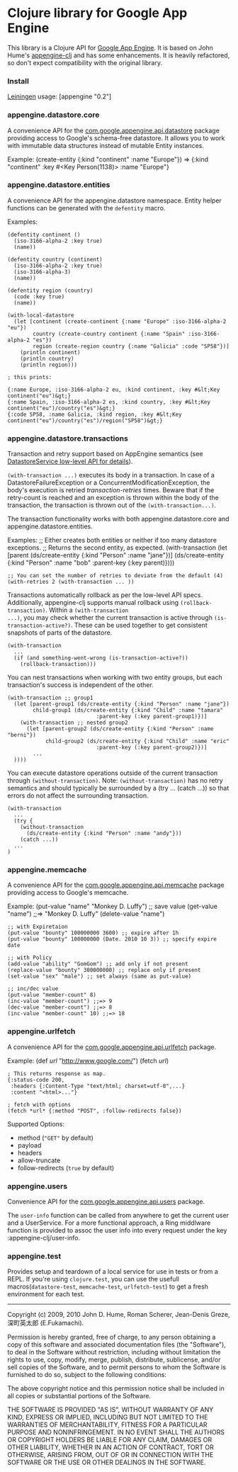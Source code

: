 # Clojure library for Google App Engine

This library is a Clojure API for [Google App
Engine](http://code.google.com/appengine). It is based on John Hume's
[appengine-clj](http://github.com/duelinmarkers/appengine-clj) and has
some enhancements. It is heavily refactored, so don't expect
compatibility with the original library.

### Install

[Leiningen](http://github.com/technomancy/leiningen) usage:
    [appengine "0.2"]

### appengine.datastore.core

A convenience API for the
[com.google.appengine.api.datastore](http://code.google.com/appengine/docs/java/javadoc/index.html?com/google/appengine/api/datastore/package-tree.html)
package providing access to Google's schema-free datastore. It allows
you to work with immutable data structures instead of mutable Entity
instances.

Example:
    (create-entity {:kind "continent" :name "Europe"})
    => {:kind "continent" :key #<Key Person(1138)> :name "Europe"}

### appengine.datastore.entities

A convenience API for the appengine.datastore namespace. Entity helper
functions can be generated with the <code>defentity</code> macro.

Examples:

    (defentity continent ()
      (iso-3166-alpha-2 :key true)
      (name))
     
    (defentity country (continent)
      (iso-3166-alpha-2 :key true)
      (iso-3166-alpha-3)
      (name))
     
    (defentity region (country)
      (code :key true)
      (name))
     
    (with-local-datastore
      (let [continent (create-continent {:name "Europe" :iso-3166-alpha-2 "eu"})
            country (create-country continent {:name "Spain" :iso-3166-alpha-2 "es"})
            region (create-region country {:name "Galicia" :code "SP58"})]
        (println continent)
        (println country)
        (println region)))
     
    ; this prints: 
     
    {:name Europe, :iso-3166-alpha-2 eu, :kind continent, :key #&lt;Key continent("eu")&gt;}
    {:name Spain, :iso-3166-alpha-2 es, :kind country, :key #&lt;Key continent("eu")/country("es")&gt;}
    {:code SP58, :name Galicia, :kind region, :key #&lt;Key continent("eu")/country("es")/region("SP58")&gt;}

### appengine.datastore.transactions

Transaction and retry support based on AppEngine semantics (see [DatastoreService low-level API for details](http://code.google.com/appengine/docs/java/javadoc/com/google/appengine/api/datastore/DatastoreService.html)).

<code>(with-transaction ...)</code> executes its body in a transaction.  In case of a DatastoreFailureException or a ConcurrentModificationException, the body's execution is retried *transaction-retries* times.  Beware that if the retry-count is reached and an exception is thrown within the body of the transaction, the transaction is thrown out of the <code>(with-transaction...)</code>.

The transaction functionality works with both appengine.datastore.core and appengine.datastore.entities.

Examples:
    ;; Either creates both entities or neither if too many datastore exceptions.
    ;; Returns the second entity, as expected.
    (with-transaction
      (let [parent (ds/create-entity {:kind "Person" :name "jane"})]
        (ds/create-entity {:kind "Person" :name "bob" 
                     :parent-key (:key parent)})))
     
    ;; You can set the number of retries to deviate from the default (4)
    (with-retries 2 (with-transaction ... ))

Transactions automatically rollback as per the low-level API specs.  Additionally, appengine-clj supports manual rollback using <code>(rollback-transaction)</code>.  Within a <code>(with-transaction ...)</code>, you may check whether the current transaction is active through <code>(is-transaction-active?)</code>.  These can be used together to get consistent snapshots of parts of the datastore.

    (with-transaction
      ...
      (if (and something-went-wrong (is-transaction-active?))
        (rollback-transaction)))

You can nest transactions when working with two entity groups, but each transaction's success is independent of the other.

    (with-transaction ;; group1
      (let [parent-group1 (ds/create-entity {:kind "Person" :name "jane"})
            child-group1 (ds/create-entity {:kind "Child" :name "tamara"
                   		       	:parent-key (:key parent-group1)})]
        (with-transaction ;; nested group2
          (let [parent-group2 (ds/create-entity {:kind "Person" :name "berni"})
                child-group2 (ds/create-entity {:kind "Child" :name "eric"
                   		       	:parent-key (:key parent-group2)})]
            ...
      ))))

You can execute datastore operations outside of the current transaction through <code>(without-transaction)</code>.  Note: <code>(without-transaction)</code> has no retry semantics and should typically be surrounded by a (try ... (catch ...)) so that errors do not affect the surrounding transaction.

    (with-transaction
      ...
      (try {
        (without-transaction 
          (ds/create-entity {:kind "Person" :name "andy"}))
        (catch ...))
      ...
    )

### appengine.memcache

A convenience API for the [com.google.appengine.api.memcache](http://code.google.com/intl/ja/appengine/docs/java/javadoc/index.html?com/google/appengine/api/memcache/package-tree.html) package providing access to Google's memcache.

Example:
    (put-value "name" "Monkey D. Luffy") ;; save value
    (get-value "name") ;;=> "Monkey D. Luffy"
    (delete-value "name")
    
    ;; with Expiretaion
    (put-value "bounty" 100000000 3600) ;; expire after 1h
    (put-value "bounty" 100000000 (Date. 2010 10 3)) ;; specify expire date
    
    ;; with Policy
    (add-value "ability" "GomGom") ;; add only if not present
    (replace-value "bounty" 300000000) ;; replace only if present
    (set-value "sex" "male") ;; set always (same as put-value)
    
    ;; inc/dec value
    (put-value "member-count" 8)
    (inc-value "member-count") ;;=> 9
    (dec-value "member-count") ;;=> 8
    (inc-value "member-count" 10) ;;=> 18

### appengine.urlfetch

A convenience API for the [com.google.appengine.api.urlfetch](http://code.google.com/intl/ja/appengine/docs/java/javadoc/index.html?com/google/appengine/api/urlfetch/package-tree.html) package.

Example:
    (def *url* "http://www.google.com/")
    (fetch *url*)
    
    ; This returns response as map.
    {:status-code 200,
     :headers {:Content-Type "text/html; charset=utf-8",...}
     :content "<html>..."}
     
    ; fetch with options
    (fetch *url* {:method "POST", :follow-redirects false})
    
Supported Options:

* method (<code>"GET"</code> by default)
* payload
* headers
* allow-truncate
* follow-redirects (<code>true</code> by default)

### appengine.users

Convenience API for the
[com.google.appengine.api.users](http://code.google.com/appengine/docs/java/javadoc/index.html?com/google/appengine/api/datastore/package-tree.html)
package.

The <code>user-info</code> function can be called from anywhere to get
the current user and a UserService.  For a more functional approach, a
Ring middlware function is provided to assoc the user info into every
request under the key :appengine-clj/user-info.

### appengine.test

Provides setup and teardown of a local service for use in tests or
from a REPL. If you're using <code>clojure.test</code>, you can use
the usefull macros(<code>datastore-test</code>,
<code>memcache-test</code>, <code>urlfetch-test</code>) to get a fresh
environment for each test.

---

Copyright (c) 2009, 2010 John D. Hume, Roman Scherer, Jean-Denis
Greze, 深町英太郎 (E.Fukamachi).

Permission is hereby granted, free of charge, to any person
obtaining a copy of this software and associated documentation
files (the "Software"), to deal in the Software without
restriction, including without limitation the rights to use,
copy, modify, merge, publish, distribute, sublicense, and/or sell
copies of the Software, and to permit persons to whom the
Software is furnished to do so, subject to the following
conditions:

The above copyright notice and this permission notice shall be
included in all copies or substantial portions of the Software.

THE SOFTWARE IS PROVIDED "AS IS", WITHOUT WARRANTY OF ANY KIND,
EXPRESS OR IMPLIED, INCLUDING BUT NOT LIMITED TO THE WARRANTIES
OF MERCHANTABILITY, FITNESS FOR A PARTICULAR PURPOSE AND
NONINFRINGEMENT. IN NO EVENT SHALL THE AUTHORS OR COPYRIGHT
HOLDERS BE LIABLE FOR ANY CLAIM, DAMAGES OR OTHER LIABILITY,
WHETHER IN AN ACTION OF CONTRACT, TORT OR OTHERWISE, ARISING
FROM, OUT OF OR IN CONNECTION WITH THE SOFTWARE OR THE USE OR
OTHER DEALINGS IN THE SOFTWARE.
